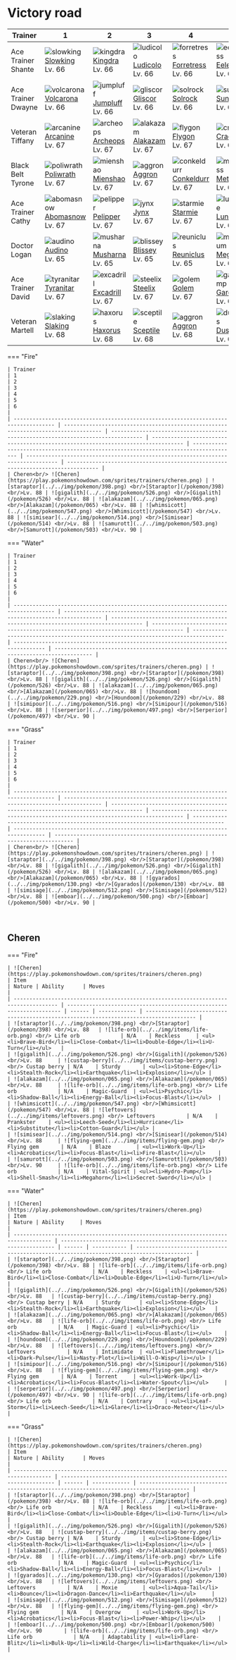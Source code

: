 # Victory road

| Trainer            | 1                                                                                  | 2                                                                                  | 3                                                                                | 4                                                                                    | 5                                                                                    |
| ------------------ | ---------------------------------------------------------------------------------- | ---------------------------------------------------------------------------------- | -------------------------------------------------------------------------------- | ------------------------------------------------------------------------------------ | ------------------------------------------------------------------------------------ |
| Ace Trainer Shante | ![slowking](../../img/pokemon/199.png) <br/>[Slowking](/pokemon/199) <br/>Lv. 66   | ![kingdra](../../img/pokemon/230.png) <br/>[Kingdra](/pokemon/230) <br/>Lv. 66     | ![ludicolo](../../img/pokemon/272.png) <br/>[Ludicolo](/pokemon/272) <br/>Lv. 66 | ![forretress](../../img/pokemon/205.png) <br/>[Forretress](/pokemon/205) <br/>Lv. 66 | ![eelektross](../../img/pokemon/604.png) <br/>[Eelektross](/pokemon/604) <br/>Lv. 66 |
| Ace Trainer Dwayne | ![volcarona](../../img/pokemon/637.png) <br/>[Volcarona](/pokemon/637) <br/>Lv. 66 | ![jumpluff](../../img/pokemon/189.png) <br/>[Jumpluff](/pokemon/189) <br/>Lv. 66   | ![gliscor](../../img/pokemon/472.png) <br/>[Gliscor](/pokemon/472) <br/>Lv. 66   | ![solrock](../../img/pokemon/338.png) <br/>[Solrock](/pokemon/338) <br/>Lv. 66       | ![sunflora](../../img/pokemon/192.png) <br/>[Sunflora](/pokemon/192) <br/>Lv. 66     |
| Veteran Tiffany    | ![arcanine](../../img/pokemon/059.png) <br/>[Arcanine](/pokemon/059) <br/>Lv. 67   | ![archeops](../../img/pokemon/567.png) <br/>[Archeops](/pokemon/567) <br/>Lv. 67   | ![alakazam](../../img/pokemon/065.png) <br/>[Alakazam](/pokemon/065) <br/>Lv. 67 | ![flygon](../../img/pokemon/330.png) <br/>[Flygon](/pokemon/330) <br/>Lv. 67         | ![cradily](../../img/pokemon/346.png) <br/>[Cradily](/pokemon/346) <br/>Lv. 67       |
| Black Belt Tyrone  | ![poliwrath](../../img/pokemon/062.png) <br/>[Poliwrath](/pokemon/062) <br/>Lv. 67 | ![mienshao](../../img/pokemon/620.png) <br/>[Mienshao](/pokemon/620) <br/>Lv. 67   | ![aggron](../../img/pokemon/306.png) <br/>[Aggron](/pokemon/306) <br/>Lv. 67     | ![conkeldurr](../../img/pokemon/534.png) <br/>[Conkeldurr](/pokemon/534) <br/>Lv. 67 | ![metagross](../../img/pokemon/376.png) <br/>[Metagross](/pokemon/376) <br/>Lv. 67   |
| Ace Trainer Cathy  | ![abomasnow](../../img/pokemon/460.png) <br/>[Abomasnow](/pokemon/460) <br/>Lv. 67 | ![pelipper](../../img/pokemon/279.png) <br/>[Pelipper](/pokemon/279) <br/>Lv. 67   | ![jynx](../../img/pokemon/124.png) <br/>[Jynx](/pokemon/124) <br/>Lv. 67         | ![starmie](../../img/pokemon/121.png) <br/>[Starmie](/pokemon/121) <br/>Lv. 67       | ![lunatone](../../img/pokemon/337.png) <br/>[Lunatone](/pokemon/337) <br/>Lv. 67     |
| Doctor Logan       | ![audino](../../img/pokemon/531.png) <br/>[Audino](/pokemon/531) <br/>Lv. 65       | ![musharna](../../img/pokemon/518.png) <br/>[Musharna](/pokemon/518) <br/>Lv. 65   | ![blissey](../../img/pokemon/242.png) <br/>[Blissey](/pokemon/242) <br/>Lv. 65   | ![reuniclus](../../img/pokemon/579.png) <br/>[Reuniclus](/pokemon/579) <br/>Lv. 65   | ![meganium](../../img/pokemon/154.png) <br/>[Meganium](/pokemon/154) <br/>Lv. 65     |
| Ace Trainer David  | ![tyranitar](../../img/pokemon/248.png) <br/>[Tyranitar](/pokemon/248) <br/>Lv. 67 | ![excadrill](../../img/pokemon/530.png) <br/>[Excadrill](/pokemon/530) <br/>Lv. 67 | ![steelix](../../img/pokemon/208.png) <br/>[Steelix](/pokemon/208) <br/>Lv. 67   | ![golem](../../img/pokemon/076.png) <br/>[Golem](/pokemon/076) <br/>Lv. 67           | ![garchomp](../../img/pokemon/445.png) <br/>[Garchomp](/pokemon/445) <br/>Lv. 67     |
| Veteran Martell    | ![slaking](../../img/pokemon/289.png) <br/>[Slaking](/pokemon/289) <br/>Lv. 68     | ![haxorus](../../img/pokemon/612.png) <br/>[Haxorus](/pokemon/612) <br/>Lv. 68     | ![sceptile](../../img/pokemon/254.png) <br/>[Sceptile](/pokemon/254) <br/>Lv. 68 | ![aggron](../../img/pokemon/306.png) <br/>[Aggron](/pokemon/306) <br/>Lv. 68         | ![dusclops](../../img/pokemon/356.png) <br/>[Dusclops](/pokemon/356) <br/>Lv. 68     |

=== "Fire"

    | Trainer                                                                             | 1                                                                                  | 2                                                                                | 3                                                                                | 4                                                                                    | 5                                                                                | 6                                                                                |
    | ----------------------------------------------------------------------------------- | ---------------------------------------------------------------------------------- | -------------------------------------------------------------------------------- | -------------------------------------------------------------------------------- | ------------------------------------------------------------------------------------ | -------------------------------------------------------------------------------- | -------------------------------------------------------------------------------- |
    | Cheren<br/> ![Cheren](https://play.pokemonshowdown.com/sprites/trainers/cheren.png) | ![staraptor](../../img/pokemon/398.png) <br/>[Staraptor](/pokemon/398) <br/>Lv. 88 | ![gigalith](../../img/pokemon/526.png) <br/>[Gigalith](/pokemon/526) <br/>Lv. 88 | ![alakazam](../../img/pokemon/065.png) <br/>[Alakazam](/pokemon/065) <br/>Lv. 88 | ![whimsicott](../../img/pokemon/547.png) <br/>[Whimsicott](/pokemon/547) <br/>Lv. 88 | ![simisear](../../img/pokemon/514.png) <br/>[Simisear](/pokemon/514) <br/>Lv. 88 | ![samurott](../../img/pokemon/503.png) <br/>[Samurott](/pokemon/503) <br/>Lv. 90 |

=== "Water"

    | Trainer                                                                             | 1                                                                                  | 2                                                                                | 3                                                                                | 4                                                                                | 5                                                                                | 6                                                                                  |
    | ----------------------------------------------------------------------------------- | ---------------------------------------------------------------------------------- | -------------------------------------------------------------------------------- | -------------------------------------------------------------------------------- | -------------------------------------------------------------------------------- | -------------------------------------------------------------------------------- | ---------------------------------------------------------------------------------- |
    | Cheren<br/> ![Cheren](https://play.pokemonshowdown.com/sprites/trainers/cheren.png) | ![staraptor](../../img/pokemon/398.png) <br/>[Staraptor](/pokemon/398) <br/>Lv. 88 | ![gigalith](../../img/pokemon/526.png) <br/>[Gigalith](/pokemon/526) <br/>Lv. 88 | ![alakazam](../../img/pokemon/065.png) <br/>[Alakazam](/pokemon/065) <br/>Lv. 88 | ![houndoom](../../img/pokemon/229.png) <br/>[Houndoom](/pokemon/229) <br/>Lv. 88 | ![simipour](../../img/pokemon/516.png) <br/>[Simipour](/pokemon/516) <br/>Lv. 88 | ![serperior](../../img/pokemon/497.png) <br/>[Serperior](/pokemon/497) <br/>Lv. 90 |

=== "Grass"

    | Trainer                                                                             | 1                                                                                  | 2                                                                                | 3                                                                                | 4                                                                                | 5                                                                                | 6                                                                            |
    | ----------------------------------------------------------------------------------- | ---------------------------------------------------------------------------------- | -------------------------------------------------------------------------------- | -------------------------------------------------------------------------------- | -------------------------------------------------------------------------------- | -------------------------------------------------------------------------------- | ---------------------------------------------------------------------------- |
    | Cheren<br/> ![Cheren](https://play.pokemonshowdown.com/sprites/trainers/cheren.png) | ![staraptor](../../img/pokemon/398.png) <br/>[Staraptor](/pokemon/398) <br/>Lv. 88 | ![gigalith](../../img/pokemon/526.png) <br/>[Gigalith](/pokemon/526) <br/>Lv. 88 | ![alakazam](../../img/pokemon/065.png) <br/>[Alakazam](/pokemon/065) <br/>Lv. 88 | ![gyarados](../../img/pokemon/130.png) <br/>[Gyarados](/pokemon/130) <br/>Lv. 88 | ![simisage](../../img/pokemon/512.png) <br/>[Simisage](/pokemon/512) <br/>Lv. 88 | ![emboar](../../img/pokemon/500.png) <br/>[Emboar](/pokemon/500) <br/>Lv. 90 |

<br/>

## Cheren

=== "Fire"

    | ![Cheren](https://play.pokemonshowdown.com/sprites/trainers/cheren.png)              | Item                                                                 | Nature | Ability      | Moves                                                                                  |
    | ------------------------------------------------------------------------------------ | -------------------------------------------------------------------- | ------ | ------------ | -------------------------------------------------------------------------------------- |
    | ![staraptor](../../img/pokemon/398.png) <br/>[Staraptor](/pokemon/398) <br/>Lv. 88   | ![life-orb](../../img/items/life-orb.png) <br/> Life orb             | N/A    | Reckless     | <ul><li>Brave-Bird</li><li>Close-Combat</li><li>Double-Edge</li><li>U-Turn</li></ul>   |
    | ![gigalith](../../img/pokemon/526.png) <br/>[Gigalith](/pokemon/526) <br/>Lv. 88     | ![custap-berry](../../img/items/custap-berry.png) <br/> Custap berry | N/A    | Sturdy       | <ul><li>Stone-Edge</li><li>Stealth-Rock</li><li>Earthquake</li><li>Explosion</li></ul> |
    | ![alakazam](../../img/pokemon/065.png) <br/>[Alakazam](/pokemon/065) <br/>Lv. 88     | ![life-orb](../../img/items/life-orb.png) <br/> Life orb             | N/A    | Magic-Guard  | <ul><li>Psychic</li><li>Shadow-Ball</li><li>Energy-Ball</li><li>Focus-Blast</li></ul>  |
    | ![whimsicott](../../img/pokemon/547.png) <br/>[Whimsicott](/pokemon/547) <br/>Lv. 88 | ![leftovers](../../img/items/leftovers.png) <br/> Leftovers          | N/A    | Prankster    | <ul><li>Leech-Seed</li><li>Hurricane</li><li>Substitute</li><li>Cotton-Guard</li></ul> |
    | ![simisear](../../img/pokemon/514.png) <br/>[Simisear](/pokemon/514) <br/>Lv. 88     | ![flying-gem](../../img/items/flying-gem.png) <br/> Flying gem       | N/A    | Blaze        | <ul><li>Work-Up</li><li>Acrobatics</li><li>Focus-Blast</li><li>Fire-Blast</li></ul>    |
    | ![samurott](../../img/pokemon/503.png) <br/>[Samurott](/pokemon/503) <br/>Lv. 90     | ![life-orb](../../img/items/life-orb.png) <br/> Life orb             | N/A    | Vital-Spirit | <ul><li>Hydro-Pump</li><li>Shell-Smash</li><li>Megahorn</li><li>Secret-Sword</li></ul> |

=== "Water"

    | ![Cheren](https://play.pokemonshowdown.com/sprites/trainers/cheren.png)            | Item                                                                 | Nature | Ability     | Moves                                                                                    |
    | ---------------------------------------------------------------------------------- | -------------------------------------------------------------------- | ------ | ----------- | ---------------------------------------------------------------------------------------- |
    | ![staraptor](../../img/pokemon/398.png) <br/>[Staraptor](/pokemon/398) <br/>Lv. 88 | ![life-orb](../../img/items/life-orb.png) <br/> Life orb             | N/A    | Reckless    | <ul><li>Brave-Bird</li><li>Close-Combat</li><li>Double-Edge</li><li>U-Turn</li></ul>     |
    | ![gigalith](../../img/pokemon/526.png) <br/>[Gigalith](/pokemon/526) <br/>Lv. 88   | ![custap-berry](../../img/items/custap-berry.png) <br/> Custap berry | N/A    | Sturdy      | <ul><li>Stone-Edge</li><li>Stealth-Rock</li><li>Earthquake</li><li>Explosion</li></ul>   |
    | ![alakazam](../../img/pokemon/065.png) <br/>[Alakazam](/pokemon/065) <br/>Lv. 88   | ![life-orb](../../img/items/life-orb.png) <br/> Life orb             | N/A    | Magic-Guard | <ul><li>Psychic</li><li>Shadow-Ball</li><li>Energy-Ball</li><li>Focus-Blast</li></ul>    |
    | ![houndoom](../../img/pokemon/229.png) <br/>[Houndoom](/pokemon/229) <br/>Lv. 88   | ![leftovers](../../img/items/leftovers.png) <br/> Leftovers          | N/A    | Intimidate  | <ul><li>Flamethrower</li><li>Dark-Pulse</li><li>Nasty-Plot</li><li>Will-O-Wisp</li></ul> |
    | ![simipour](../../img/pokemon/516.png) <br/>[Simipour](/pokemon/516) <br/>Lv. 88   | ![flying-gem](../../img/items/flying-gem.png) <br/> Flying gem       | N/A    | Torrent     | <ul><li>Work-Up</li><li>Acrobatics</li><li>Focus-Blast</li><li>Water-Spout</li></ul>     |
    | ![serperior](../../img/pokemon/497.png) <br/>[Serperior](/pokemon/497) <br/>Lv. 90 | ![life-orb](../../img/items/life-orb.png) <br/> Life orb             | N/A    | Contrary    | <ul><li>Leaf-Storm</li><li>Leech-Seed</li><li>Glare</li><li>Draco-Meteor</li></ul>       |

=== "Grass"

    | ![Cheren](https://play.pokemonshowdown.com/sprites/trainers/cheren.png)            | Item                                                                 | Nature | Ability      | Moves                                                                                  |
    | ---------------------------------------------------------------------------------- | -------------------------------------------------------------------- | ------ | ------------ | -------------------------------------------------------------------------------------- |
    | ![staraptor](../../img/pokemon/398.png) <br/>[Staraptor](/pokemon/398) <br/>Lv. 88 | ![life-orb](../../img/items/life-orb.png) <br/> Life orb             | N/A    | Reckless     | <ul><li>Brave-Bird</li><li>Close-Combat</li><li>Double-Edge</li><li>U-Turn</li></ul>   |
    | ![gigalith](../../img/pokemon/526.png) <br/>[Gigalith](/pokemon/526) <br/>Lv. 88   | ![custap-berry](../../img/items/custap-berry.png) <br/> Custap berry | N/A    | Sturdy       | <ul><li>Stone-Edge</li><li>Stealth-Rock</li><li>Earthquake</li><li>Explosion</li></ul> |
    | ![alakazam](../../img/pokemon/065.png) <br/>[Alakazam](/pokemon/065) <br/>Lv. 88   | ![life-orb](../../img/items/life-orb.png) <br/> Life orb             | N/A    | Magic-Guard  | <ul><li>Psychic</li><li>Shadow-Ball</li><li>Energy-Ball</li><li>Focus-Blast</li></ul>  |
    | ![gyarados](../../img/pokemon/130.png) <br/>[Gyarados](/pokemon/130) <br/>Lv. 88   | ![leftovers](../../img/items/leftovers.png) <br/> Leftovers          | N/A    | Moxie        | <ul><li>Aqua-Tail</li><li>Bounce</li><li>Dragon-Dance</li><li>Earthquake</li></ul>     |
    | ![simisage](../../img/pokemon/512.png) <br/>[Simisage](/pokemon/512) <br/>Lv. 88   | ![flying-gem](../../img/items/flying-gem.png) <br/> Flying gem       | N/A    | Overgrow     | <ul><li>Work-Up</li><li>Acrobatics</li><li>Focus-Blast</li><li>Power-Whip</li></ul>    |
    | ![emboar](../../img/pokemon/500.png) <br/>[Emboar](/pokemon/500) <br/>Lv. 90       | ![life-orb](../../img/items/life-orb.png) <br/> Life orb             | N/A    | Adaptability | <ul><li>Flare-Blitz</li><li>Bulk-Up</li><li>Wild-Charge</li><li>Earthquake</li></ul>   |